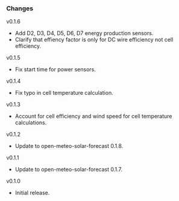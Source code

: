 ### Changes

v0.1.6

- Add D2, D3, D4, D5, D6, D7 energy production sensors.
- Clarify that effiency factor is only for DC wire efficiency not cell efficiency.

v0.1.5

- Fix start time for power sensors.

v0.1.4

- Fix typo in cell temperature calculation.

v0.1.3

- Account for cell efficiency and wind speed for cell temperature calculations.

v0.1.2

- Update to open-meteo-solar-forecast 0.1.8.

v0.1.1

- Update to open-meteo-solar-forecast 0.1.7.

v0.1.0

- Initial release.
